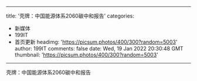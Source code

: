 
---
title: '壳牌：中国能源体系2060碳中和报告'
categories: 
 - 新媒体
 - 199IT
 - 首页更新
headimg: 'https://picsum.photos/400/300?random=5003'
author: 199IT
comments: false
date: Wed, 19 Jan 2022 20:30:48 GMT
thumbnail: 'https://picsum.photos/400/300?random=5003'
---

<div>   
壳牌：中国能源体系2060碳中和报告  
</div>
            
